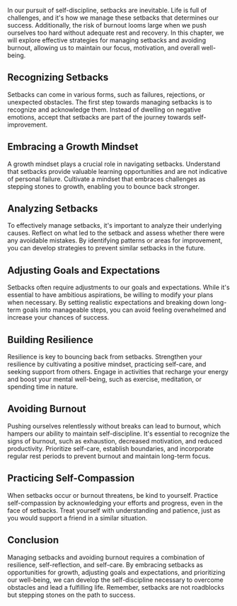 
In our pursuit of self-discipline, setbacks are inevitable. Life is full of challenges, and it's how we manage these setbacks that determines our success. Additionally, the risk of burnout looms large when we push ourselves too hard without adequate rest and recovery. In this chapter, we will explore effective strategies for managing setbacks and avoiding burnout, allowing us to maintain our focus, motivation, and overall well-being.

Recognizing Setbacks
--------------------

Setbacks can come in various forms, such as failures, rejections, or unexpected obstacles. The first step towards managing setbacks is to recognize and acknowledge them. Instead of dwelling on negative emotions, accept that setbacks are part of the journey towards self-improvement.

Embracing a Growth Mindset
--------------------------

A growth mindset plays a crucial role in navigating setbacks. Understand that setbacks provide valuable learning opportunities and are not indicative of personal failure. Cultivate a mindset that embraces challenges as stepping stones to growth, enabling you to bounce back stronger.

Analyzing Setbacks
------------------

To effectively manage setbacks, it's important to analyze their underlying causes. Reflect on what led to the setback and assess whether there were any avoidable mistakes. By identifying patterns or areas for improvement, you can develop strategies to prevent similar setbacks in the future.

Adjusting Goals and Expectations
--------------------------------

Setbacks often require adjustments to our goals and expectations. While it's essential to have ambitious aspirations, be willing to modify your plans when necessary. By setting realistic expectations and breaking down long-term goals into manageable steps, you can avoid feeling overwhelmed and increase your chances of success.

Building Resilience
-------------------

Resilience is key to bouncing back from setbacks. Strengthen your resilience by cultivating a positive mindset, practicing self-care, and seeking support from others. Engage in activities that recharge your energy and boost your mental well-being, such as exercise, meditation, or spending time in nature.

Avoiding Burnout
----------------

Pushing ourselves relentlessly without breaks can lead to burnout, which hampers our ability to maintain self-discipline. It's essential to recognize the signs of burnout, such as exhaustion, decreased motivation, and reduced productivity. Prioritize self-care, establish boundaries, and incorporate regular rest periods to prevent burnout and maintain long-term focus.

Practicing Self-Compassion
--------------------------

When setbacks occur or burnout threatens, be kind to yourself. Practice self-compassion by acknowledging your efforts and progress, even in the face of setbacks. Treat yourself with understanding and patience, just as you would support a friend in a similar situation.

Conclusion
----------

Managing setbacks and avoiding burnout requires a combination of resilience, self-reflection, and self-care. By embracing setbacks as opportunities for growth, adjusting goals and expectations, and prioritizing our well-being, we can develop the self-discipline necessary to overcome obstacles and lead a fulfilling life. Remember, setbacks are not roadblocks but stepping stones on the path to success.
